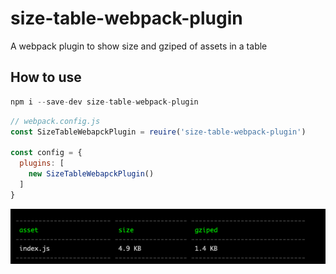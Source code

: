 # size-table-webpack-plugin
A webpack plugin to show size and gziped of assets in a table


## How to use

```js
npm i --save-dev size-table-webpack-plugin
```

```js
// webpack.config.js
const SizeTableWebapckPlugin = reuire('size-table-webpack-plugin')

const config = {
  plugins: [
    new SizeTableWebapckPlugin()
  ]
}
```

<img  width="700" align="center" src="./screenshot.png" />
